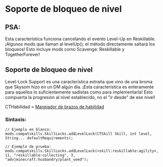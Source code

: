 # Soporte de bloqueo de nivel

## PSA:

Esta característica funciona cancelando el evento Level-Up en Reskillable. ¡Algunos mods que llaman al levelUp(); el método directamente saltará los bloqueos! Esto incluye mods como Scavenge: Reskillable y TogetherForever!

## Soporte de bloqueo de nivel

Level-Lock Support es una característica extraña que vino de una broma que Skysom hizo en un DM algún día. ¡Esta característica es enteramente para aquellos lo suficientemente sadistas como para implementarla! Esto compuerta la progresión al nivel establecido, no el "ir desde" de ese nivel!

CTHabilidad = [Manejador de brazos de habilidad](/Mods/CompatSkills/Supports/Reskillable/BracketHandlers/)

### Sintaxis:

    // Ejemplo en blanco:
    mods.compatskills.SkillLocks.addLevelLock(CTSkill Skill, int level, String... defaultRequirements);
    
    // Ejemplo de prueba:
    mods.compatskills.SkillLocks.addLevelLock(<skill:reskillable:agility>, 11, "reskillable:collecting", 3, "adv|minecraft:husbandry/plant_seed");